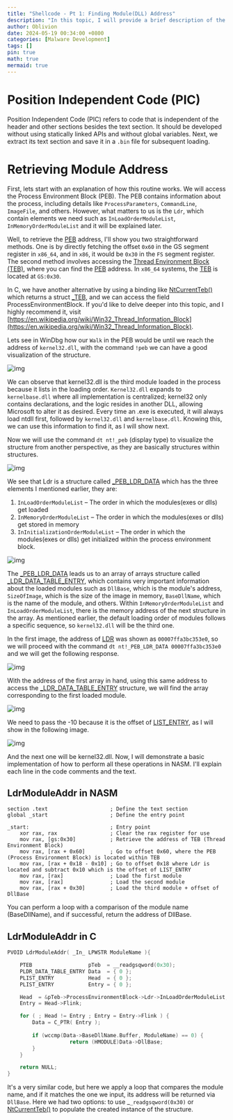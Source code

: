 ```yaml
---
title: "Shellcode - Pt 1: Finding Module(DLL) Address"
description: "In this topic, I will provide a brief description of the four subsequent projects. I will start by explaining the shellcode in C, eventually demonstrating how to perform some of the implementations in Assembly. Each project will be divided into two parts: the C code and a simple loader to execute the shellcode. It's important to note that the developed shellcode needs to be ``position-independent code (PIC)."
author: Oblivion
date: 2024-05-19 00:34:00 +0800
categories: [Malware Development]
tags: []
pin: true
math: true
mermaid: true
---
```


# Position Independent Code (PIC)

Position Independent Code (PIC) refers to code that is independent of the header and other sections besides the text section. It should be developed without using statically linked APIs and without global variables. Next, we extract its text section and save it in a ``.bin`` file for subsequent loading.

# Retrieving Module Address

First, lets start with an explanation of how this routine works. We will access the Process Environment Block (PEB). The PEB contains information about the process, including details like ``ProcessParameters``, ``CommandLine``, ``ImageFile``, and others. However, what matters to us is the ``Ldr``, which contain elements we need such as ``InLoadOrderModuleList``,  ``InMemoryOrderModuleList`` and it will be explained later.  

Well, to retrieve the [PEB](https://ntdoc.m417z.com/peb) address, I'll show you two straightforward methods. One is by directly fetching the offset ``0x60`` in the GS segment register in ``x86_64``, and in ``x86``, it would be ``0x30`` in the ``FS`` segment register. The second method involves accessing the [Thread Environment Block (TEB)](https://ntdoc.m417z.com/teb), where you can find the [PEB](https://ntdoc.m417z.com/peb) address. In ``x86_64`` systems, the [TEB](https://ntdoc.m417z.com/teb) is located at ``GS:0x30``.

In C, we have another alternative by using a binding like [NtCurrentTeb()](https://learn.microsoft.com/ms-my/windows/win32/api/winnt/nf-winnt-ntcurrentteb) which returns a struct [_TEB](https://ntdoc.m417z.com/teb), and we can access the field ProcessEnvironmentBlock. If you'd like to delve deeper into this topic, and I highly recommend it, visit [https://en.wikipedia.org/wiki/Win32_Thread_Information_Block](https://en.wikipedia.org/wiki/Win32_Thread_Information_Block).

Lets see in WinDbg how our ``Walk`` in the PEB would be until we reach the address of ``kernel32.dll``, with the command ``!peb`` we can have a good visualization of the structure.

![img](../commons/shellcode_pt1/img1.png)

We can observe that kernel32.dll is the third module loaded in the process because it lists in the loading order. ``Kernel32.dll`` expands to ``kernelbase.dll`` where all implementation is centralized; kernel32 only contains declarations, and the logic resides in another DLL, allowing Microsoft to alter it as desired. Every time an .exe is executed, it will always load ntdll first, followed by ``kernel32.dll`` and ``kernelbase.dll``. Knowing this, we can use this information to find it, as I will show next.

Now we will use the command ``dt nt!_peb`` (display type) to visualize the structure from another perspective, as they are basically structures within structures.

![img](../commons/shellcode_pt1/img2.png)

We see that Ldr is a structure called [_PEB_LDR_DATA](https://ntdoc.m417z.com/peb_ldr_data) which has the three elements I mentioned earlier, they are:

1. ``InLoadOrderModuleList`` – The order in which the modules(exes or dlls) get loaded
2. ``InMemoryOrderModuleList`` – The order in which the modules(exes or dlls) get stored in memory
3. ``InInitializationOrderModuleList`` – The order in which the modules(exes or dlls) get initialized within the process environment block.

![img](../commons/shellcode_pt1/img3.png)

The [_PEB_LDR_DATA](https://ntdoc.m417z.com/peb_ldr_data) leads us to an array of arrays structure called [_LDR_DATA_TABLE_ENTRY](https://ntdoc.m417z.com/ldr_data_table_entry), which contains very important information about the loaded modules such as ``DllBase``, which is the module's address, ``SizeOfImage``, which is the size of the image in memory, ``BaseDllName``, which is the name of the module, and others. Within ``InMemoryOrderModuleList`` and ``InLoadOrderModuleList``, there is the memory address of the next structure in the array. As mentioned earlier, the default loading order of modules follows a specific sequence, so ``kernel32.dll`` will be the third one.

In the first image, the address of [LDR](https://ntdoc.m417z.com/peb_ldr_data) was shown as ``00007ffa3bc353e0``, so we will proceed with the command ``dt nt!_PEB_LDR_DATA 00007ffa3bc353e0`` and we will get the following response.

![img](../commons/shellcode_pt1/img4.png)

With the address of the first array in hand, using this same address to access the [_LDR_DATA_TABLE_ENTRY](https://ntdoc.m417z.com/ldr_data_table_entry) structure, we will find the array corresponding to the first loaded module.

![img](../commons/shellcode_pt1/img5.png)

We need to pass the -10 because it is the offset of [LIST_ENTRY](https://learn.microsoft.com/en-us/windows/win32/api/ntdef/ns-ntdef-list_entry), as I will show in the following image.

![img](../commons/shellcode_pt1/img6.jpeg)

And the next one will be kernel32.dll. Now, I will demonstrate a basic implementation of how to perform all these operations in NASM. I'll explain each line in the code comments and the text.

## LdrModuleAddr in NASM

```
section .text                    ; Define the text section
global _start                    ; Define the entry point

_start:                          ; Entry point
    xor rax, rax                 ; Clear the rax register for use
    mov rax, [gs:0x30]           ; Retrieve the address of TEB (Thread Environment Block)
    mov rax, [rax + 0x60]        ; Go to offset 0x60, where the PEB (Process Environment Block) is located within TEB
    mov rax, [rax + 0x18 - 0x10] ; Go to offset 0x18 where Ldr is located and subtract 0x10 which is the offset of LIST_ENTRY
    mov rax, [rax]               ; Load the first module
    mov rax, [rax]               ; Load the second module
    mov rax, [rax + 0x30]        ; Load the third module + offset of DllBase
```


You can perform a loop with a comparison of the module name (BaseDllName), and if successful, return the address of DllBase.


## LdrModuleAddr in C

```c
PVOID LdrModuleAddr( _In_ LPWSTR ModuleName ){

    PTEB                  pTeb  = __readgsqword(0x30);
    PLDR_DATA_TABLE_ENTRY Data  = { 0 };
    PLIST_ENTRY           Head  = { 0 };
    PLIST_ENTRY           Entry = { 0 };

    Head  = &pTeb->ProcessEnvironmentBlock->Ldr->InLoadOrderModuleList;
    Entry = Head->Flink;

    for ( ; Head != Entry ; Entry = Entry->Flink ) {
        Data = C_PTR( Entry );
        
        if (wccmp(Data->BaseDllName.Buffer, ModuleName) == 0) {
                    return (HMODULE)Data->DllBase;
        }
    }

    return NULL;
}
```

It's a very similar code, but here we apply a loop that compares the module name, and if it matches the one we input, its address will be returned via ``DllBase``. Here we had two options: to use _``_readgsqword(0x30)`` or [NtCurrentTeb()](https://learn.microsoft.com/ms-my/windows/win32/api/winnt/nf-winnt-ntcurrentteb) to populate the created instance of the structure.
